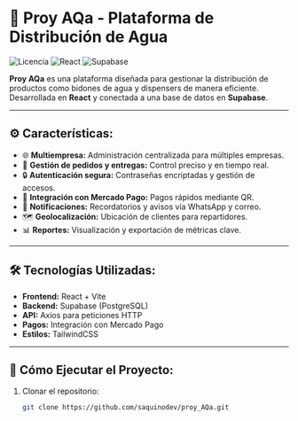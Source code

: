 # 🌊 Proy AQa - Plataforma de Distribución de Agua

![Licencia](https://img.shields.io/badge/Licencia-MIT-blue.svg) ![React](https://img.shields.io/badge/Frontend-React-61DAFB.svg) ![Supabase](https://img.shields.io/badge/Backend-Supabase-3ECF8E.svg)

**Proy AQa** es una plataforma diseñada para gestionar la distribución de productos como bidones de agua y dispensers de manera eficiente. Desarrollada en **React** y conectada a una base de datos en **Supabase**.

---

## ⚙️ **Características:**
- 🌐 **Multiempresa:** Administración centralizada para múltiples empresas.
- 🛒 **Gestión de pedidos y entregas:** Control preciso y en tiempo real.
- 🔒 **Autenticación segura:** Contraseñas encriptadas y gestión de accesos.
- 💸 **Integración con Mercado Pago:** Pagos rápidos mediante QR.
- 📢 **Notificaciones:** Recordatorios y avisos vía WhatsApp y correo.
- 🗺️ **Geolocalización:** Ubicación de clientes para repartidores.
- 📊 **Reportes:** Visualización y exportación de métricas clave.

---

## 🛠️ **Tecnologías Utilizadas:**
- **Frontend:** React + Vite
- **Backend:** Supabase (PostgreSQL)
- **API:** Axios para peticiones HTTP
- **Pagos:** Integración con Mercado Pago
- **Estilos:** TailwindCSS

---

## 🚀 **Cómo Ejecutar el Proyecto:**
1. Clonar el repositorio:
   ```bash
   git clone https://github.com/saquinodev/proy_AQa.git
